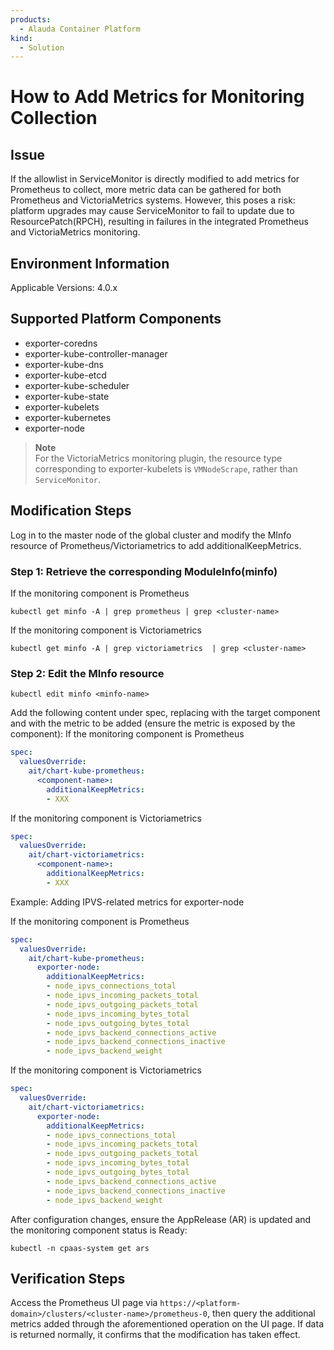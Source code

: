 ```yaml
---
products: 
  - Alauda Container Platform
kind:
  - Solution
---
```


# How to Add Metrics for Monitoring Collection

## Issue

If the allowlist in ServiceMonitor is directly modified to add metrics for Prometheus to collect, more metric data can be gathered for both Prometheus and VictoriaMetrics systems. However, this poses a risk: platform upgrades may cause ServiceMonitor to fail to update due to ResourcePatch(RPCH), resulting in failures in the integrated Prometheus and VictoriaMetrics monitoring.

## Environment Information

Applicable Versions: 4.0.x

## Supported Platform Components

* exporter-coredns
* exporter-kube-controller-manager
* exporter-kube-dns
* exporter-kube-etcd
* exporter-kube-scheduler
* exporter-kube-state
* exporter-kubelets
* exporter-kubernetes
* exporter-node

> **Note**  
> For the VictoriaMetrics monitoring plugin, the resource type corresponding to exporter-kubelets is `VMNodeScrape`, rather than `ServiceMonitor`.

## Modification Steps

Log in to the master node of the global cluster and modify the MInfo resource of Prometheus/Victoriametrics to add additionalKeepMetrics.

### Step 1: Retrieve the corresponding ModuleInfo(minfo)

If the monitoring component is Prometheus

```shell
kubectl get minfo -A | grep prometheus | grep <cluster-name>
```

If the monitoring component is Victoriametrics

```shell
kubectl get minfo -A | grep victoriametrics  | grep <cluster-name>
```

### Step 2: Edit the MInfo resource

```shell
kubectl edit minfo <minfo-name>
```

Add the following content under spec, replacing <component-name> with the target component and <metric> with the metric to be added (ensure the metric is exposed by the component):
If the monitoring component is Prometheus

```yaml
spec:
  valuesOverride:
    ait/chart-kube-prometheus:
      <component-name>:
        additionalKeepMetrics:
        - XXX
```

If the monitoring component is Victoriametrics

```yaml
spec:
  valuesOverride:
    ait/chart-victoriametrics:
      <component-name>:
        additionalKeepMetrics:
        - XXX
```

Example: Adding IPVS-related metrics for exporter-node

If the monitoring component is Prometheus

```yaml
spec:
  valuesOverride:
    ait/chart-kube-prometheus:
      exporter-node:
        additionalKeepMetrics:
        - node_ipvs_connections_total
        - node_ipvs_incoming_packets_total
        - node_ipvs_outgoing_packets_total
        - node_ipvs_incoming_bytes_total
        - node_ipvs_outgoing_bytes_total
        - node_ipvs_backend_connections_active
        - node_ipvs_backend_connections_inactive
        - node_ipvs_backend_weight
```

If the monitoring component is Victoriametrics

```yaml
spec:
  valuesOverride:
    ait/chart-victoriametrics:
      exporter-node:
        additionalKeepMetrics:
        - node_ipvs_connections_total
        - node_ipvs_incoming_packets_total
        - node_ipvs_outgoing_packets_total
        - node_ipvs_incoming_bytes_total
        - node_ipvs_outgoing_bytes_total
        - node_ipvs_backend_connections_active
        - node_ipvs_backend_connections_inactive
        - node_ipvs_backend_weight
```

After configuration changes, ensure the AppRelease (AR) is updated and the monitoring component status is Ready:

```shell
kubectl -n cpaas-system get ars
```

## Verification Steps

Access the Prometheus UI page via `https://<platform-domain>/clusters/<cluster-name>/prometheus-0`, then query the additional metrics added through the aforementioned operation on the UI page. If data is returned normally, it confirms that the modification has taken effect.
